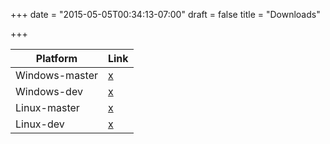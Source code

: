 +++
date = "2015-05-05T00:34:13-07:00"
draft = false
title = "Downloads"

+++

Platform       | Link
---------------|------
Windows-master | [x]()
Windows-dev    | [x]()
Linux-master   | [x]()
Linux-dev      | [x]()